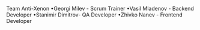 Team Anti-Xenon
•Georgi Milev - Scrum Trainer
•Vasil Mladenov - Backend Developer
•Stanimir Dimitrov- QA Developer
•Zhivko Nanev - Frontend Developer
